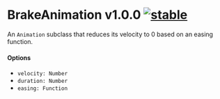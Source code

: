 
# BrakeAnimation v1.0.0 [![stable](http://badges.github.io/stability-badges/dist/stable.svg)](http://github.com/badges/stability-badges)

An `Animation` subclass that reduces its velocity to 0 based on an easing function.

#### Options

- `velocity: Number`
- `duration: Number`
- `easing: Function`

